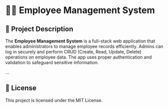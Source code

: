# 🧑‍💼 Employee Management System

## 📘 Project Description

The **Employee Management System** is a full-stack web application that enables administrators to manage employee records efficiently. Admins can log in securely and perform CRUD (Create, Read, Update, Delete) operations on employee data. The app uses proper authentication and validation to safeguard sensitive information.

...

## 📃 License

This project is licensed under the MIT License.